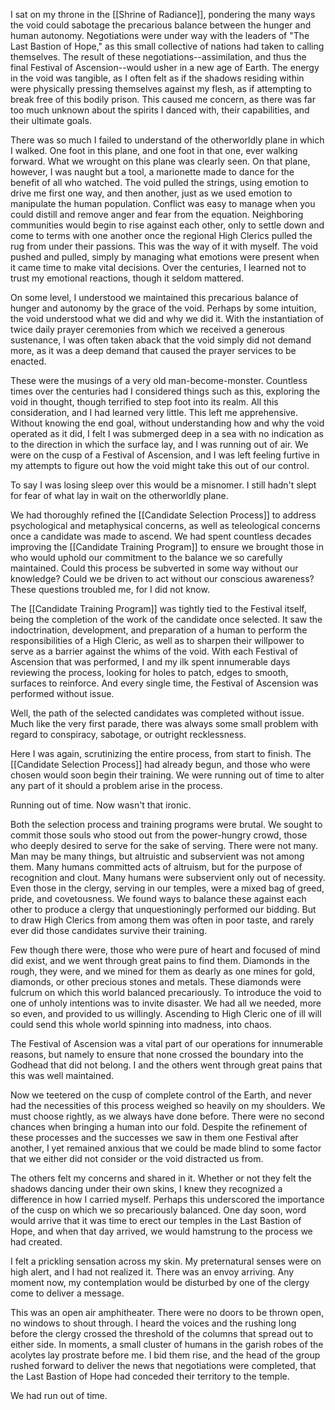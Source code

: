 I sat on my throne in the [[Shrine of Radiance]], pondering the many ways the void could sabotage the precarious balance between the hunger and human autonomy. Negotiations were under way with the leaders of "The Last Bastion of Hope," as this small collective of nations had taken to calling themselves. The result of these negotiations--assimilation, and thus the final Festival of Ascension--would usher in a new age of Earth. The energy in the void was tangible, as I often felt as if the shadows residing within were physically pressing themselves against my flesh, as if attempting to break free of this bodily prison. This caused me concern, as there was far too much unknown about the spirits I danced with, their capabilities, and their ultimate goals.

There was so much I failed to understand of the otherworldly plane in which I walked. One foot in this plane, and one foot in that one, ever walking forward. What we wrought on this plane was clearly seen. On that plane, however, I was naught but a tool, a marionette made to dance for the benefit of all who watched. The void pulled the strings, using emotion to drive me first one way, and then another, just as we used emotion to manipulate the human population. Conflict was easy to manage when you could distill and remove anger and fear from the equation. Neighboring communities would begin to rise against each other, only to settle down and come to terms with one another once the regional High Clerics pulled the rug from under their passions. This was the way of it with myself. The void pushed and pulled, simply by managing what emotions were present when it came time to make vital decisions. Over the centuries, I learned not to trust my emotional reactions, though it seldom mattered.

On some level, I understood we maintained this precarious balance of hunger and autonomy by the grace of the void. Perhaps by some intuition, the void understood what we did and why we did it. With the instantiation of twice daily prayer ceremonies from which we received a generous sustenance, I was often taken aback that the void simply did not demand more, as it was a deep demand that caused the prayer services to be enacted.

These were the musings of a very old man-become-monster. Countless times over the centuries had I considered things such as this, exploring the void in thought, though terrified to step foot into its realm. All this consideration, and I had learned very little. This left me apprehensive. Without knowing the end goal, without understanding how and why the void operated as it did, I felt I was submerged deep in a sea with no indication as to the direction in which the surface lay, and I was running out of air. We were on the cusp of a Festival of Ascension, and I was left feeling furtive in my attempts to figure out how the void might take this out of our control.

To say I was losing sleep over this would be a misnomer. I still hadn't slept for fear of what lay in wait on the otherworldly plane.

We had thoroughly refined the [[Candidate Selection Process]] to address psychological and metaphysical concerns, as well as teleological concerns once a candidate was made to ascend. We had spent countless decades improving the [[Candidate Training Program]] to ensure we brought those in who would uphold our commitment to the balance we so carefully maintained. Could this process be subverted in some way without our knowledge? Could we be driven to act without our conscious awareness? These questions troubled me, for I did not know.

The [[Candidate Training Program]] was tightly tied to the Festival itself, being the completion of the work of the candidate once selected. It saw the indoctrination, development, and preparation of a human to perform the responsibilities of a High Cleric, as well as to sharpen their willpower to serve as a barrier against the whims of the void. With each Festival of Ascension that was performed, I and my ilk spent innumerable days reviewing the process, looking for holes to patch, edges to smooth, surfaces to reinforce. And every single time, the Festival of Ascension was performed without issue.

Well, the path of the selected candidates was completed without issue. Much like the very first parade, there was always some small problem with regard to conspiracy, sabotage, or outright recklessness.

Here I was again, scrutinizing the entire process, from start to finish. The [[Candidate Selection Process]] had already begun, and those who were chosen would soon begin their training. We were running out of time to alter any part of it should a problem arise in the process.

Running out of time. Now wasn't that ironic.

Both the selection process and training programs were brutal. We sought to commit those souls who stood out from the power-hungry crowd, those who deeply desired to serve for the sake of serving. There were not many. Man may be many things, but altruistic and subservient was not among them. Many humans committed acts of altruism, but for the purpose of recognition and clout. Many humans were subservient only out of necessity. Even those in the clergy, serving in our temples, were a mixed bag of greed, pride, and covetousness. We found ways to balance these against each other to produce a clergy that unquestioningly performed our bidding. But to draw High Clerics from among them was often in poor taste, and rarely ever did those candidates survive their training.

Few though there were, those who were pure of heart and focused of mind did exist, and we went through great pains to find them. Diamonds in the rough, they were, and we mined for them as dearly as one mines for gold, diamonds, or other precious stones and metals. These diamonds were fulcrum on which this world balanced precariously. To introduce the void to one of unholy intentions was to invite disaster. We had all we needed, more so even, and provided to us willingly. Ascending to High Cleric one of ill will could send this whole world spinning into madness, into chaos.

The Festival of Ascension was a vital part of our operations for innumerable reasons, but namely to ensure that none crossed the boundary into the Godhead that did not belong. I and the others went through great pains that this was well maintained.

Now we teetered on the cusp of complete control of the Earth, and never had the necessities of this process weighed so heavily on my shoulders. We must choose rightly, as we always have done before. There were no second chances when bringing a human into our fold. Despite the refinement of these processes and the successes we saw in them one Festival after another, I yet remained anxious that we could be made blind to some factor that we either did not consider or the void distracted us from.

The others felt my concerns and shared in it. Whether or not they felt the shadows dancing under their own skins, I knew they recognized a difference in how I carried myself. Perhaps this underscored the importance of the cusp on which we so precariously balanced. One day soon, word would arrive that it was time to erect our temples in the Last Bastion of Hope, and when that day arrived, we would hamstrung to the process we had created.

I felt a prickling sensation across my skin. My preternatural senses were on high alert, and I had not realized it. There was an envoy arriving. Any moment now, my contemplation would be disturbed by one of the clergy come to deliver a message.

This was an open air amphitheater. There were no doors to be thrown open, no windows to shout through. I heard the voices and the rushing long before the clergy crossed the threshold of the columns that spread out to either side. In moments, a small cluster of humans in the garish robes of the acolytes lay prostrate before me. I bid them rise, and the head of the group rushed forward to deliver the news that negotiations were completed, that the Last Bastion of Hope had conceded their territory to the temple.

We had run out of time.